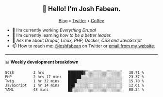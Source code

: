 <h2 align="center">👋 Hello! I'm Josh Fabean.</h2>
<p align="center">
  <a href="https://joshfabean.com">Blog</a> •
  <a href="https://twitter.com/fabean">Twitter</a> •
  <a href="https://www.buymeacoffee.com/LSxne6Yr4">Coffee</a>
</p>

- 🔭 I’m currently working *Everything Drupal*
- 🌱 I’m currently learning *how to be a better leader.*
- 💬 Ask me about *Drupal, Linux, PHP, Docker, CSS and JavaScript*
- 📫 How to reach me: [@joshfabean](https://twitter.com/joshfabean) on Twitter or [email from my website](https://joshfabean.com).

-------

📊 **Weekly development breakdown**
<!--START_SECTION:waka-->
```text
SCSS         3 hrs           ███████▓░░░░░░░░░░░░░░░░░   30.71 % 
PHP          2 hrs 17 mins   ██████░░░░░░░░░░░░░░░░░░░   23.37 % 
Twig         1 hr 32 mins    ████░░░░░░░░░░░░░░░░░░░░░   15.70 % 
JavaScript   1 hr 14 mins    ███░░░░░░░░░░░░░░░░░░░░░░   12.61 % 
YAML         48 mins         ██░░░░░░░░░░░░░░░░░░░░░░░   08.24 % 
```
<!--END_SECTION:waka-->

<!--
**fabean/fabean** is a ✨ _special_ ✨ repository because its `README.md` (this file) appears on your GitHub profile.

Here are some ideas to get you started:

- 🔭 I’m currently working on ...
- 🌱 I’m currently learning ...
- 👯 I’m looking to collaborate on ...
- 🤔 I’m looking for help with ...
- 💬 Ask me about ...
- 📫 How to reach me: ...
- 😄 Pronouns: ...
- ⚡ Fun fact: ...
-->
